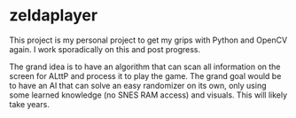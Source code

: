 # zeldaplayer

This project is my personal project to get my grips with Python and OpenCV again. I work sporadically on this and post progress.

The grand idea is to have an algorithm that can scan all information on the screen for ALttP and process it to play the game. The grand goal would be to have an AI that can solve an easy randomizer on its own, only using some learned knowledge (no SNES RAM access) and visuals. This will likely take years. 